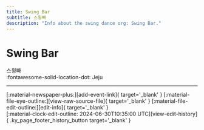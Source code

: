 ```yaml
---
title: Swing Bar
subtitle: 스윙빠
description: "Info about the swing dance org: Swing Bar."
---
```


# Swing Bar

스윙빠  
:fontawesome-solid-location-dot: Jeju  


---

<div class="ky_page_footer" markdown>
<div class="ky_page_footer_trailing" markdown="span">
[:material-newspaper-plus:][add-event-link]{ target='_blank' }
[:material-file-eye-outline:][view-raw-source-file]{ target='_blank' }
[:material-file-edit-outline:][edit-info]{ target='_blank' }
</div>
<div class="ky_page_footer_leading" markdown="span">
[:material-clock-edit-outline: 2024-06-30T10:35:00 UTC][view-edit-history]{ .ky_page_footer_history_button target='_blank' }
</div>
</div>

[add-event-link]: https://github.com/swingdance/events/issues/new?assignees=&labels=add+event&projects=&template=02-add_entity.yml&title=%5Bko_KR%5D%20%3CName%3E&region=ko_KR&province=Jeju&city=Jeju&org_id=swing-bar "Add Event"
[view-raw-source-file]: https://github.com/swingdance/orgs/blob/main/ko_KR/swing-bar.json "View Raw Source File"
[edit-info]: https://github.com/swingdance/orgs/issues/new?assignees=&labels=update+org&projects=&template=03-update_entity.yml&title=%5Bko_KR%5D%20Swing%20Bar&region=ko_KR&id=swing-bar&name=Swing%20Bar "Edit Info"

[view-edit-history]: https://github.com/swingdance/orgs/commits/main/ko_KR/swing-bar.json "View Edit History"
